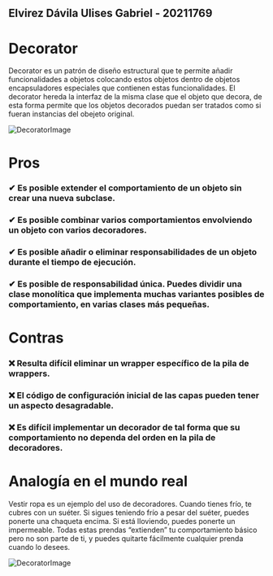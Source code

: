 ## Elvirez Dávila Ulises Gabriel - 20211769
# Decorator
Decorator es un patrón de diseño estructural que te permite añadir funcionalidades a objetos 
colocando estos objetos dentro de objetos encapsuladores especiales que contienen estas funcionalidades.
El decorator hereda la interfaz de la misma clase que el objeto que decora, de esta forma permite que los objetos decorados puedan ser tratados como si fueran instancias del obejeto original. 

![DecoratorImage](https://refactoring.guru/images/patterns/content/decorator/decorator.png?id=710c66670c7123e0928d3b3758aea79e)

# Pros
### ✔ Es posible extender el comportamiento de un objeto sin crear una nueva subclase.
### ✔ Es posible combinar varios comportamientos envolviendo un objeto con varios decoradores.
### ✔ Es posible añadir o eliminar responsabilidades de un objeto durante el tiempo de ejecución.
### ✔ Es posible de responsabilidad única. Puedes dividir una clase monolítica que implementa muchas variantes posibles de comportamiento, en varias clases más pequeñas.

# Contras
### ❌ Resulta difícil eliminar un wrapper específico de la pila de wrappers.
### ❌ El código de configuración inicial de las capas pueden tener un aspecto desagradable.
### ❌ Es difícil implementar un decorador de tal forma que su comportamiento no dependa del orden en la pila de decoradores.

# Analogía en el mundo real
Vestir ropa es un ejemplo del uso de decoradores. Cuando tienes frío, te cubres con un suéter. Si sigues teniendo frío a pesar
del suéter, puedes ponerte una chaqueta encima. Si está lloviendo, puedes ponerte un impermeable. Todas estas prendas “extienden” 
tu comportamiento básico pero no son parte de ti, y puedes quitarte fácilmente cualquier prenda cuando lo desees.

![DecoratorImage](https://refactoring.guru/images/patterns/content/decorator/decorator-comic-1.png?id=80d95baacbfb91f5bcdbdc7814b0c64d)
